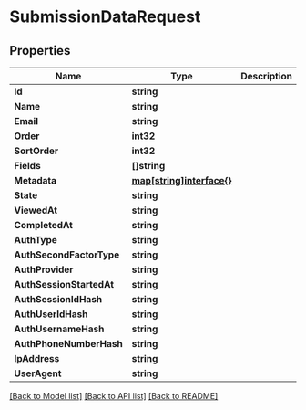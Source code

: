 # SubmissionDataRequest

## Properties
Name | Type | Description | Notes
------------ | ------------- | ------------- | -------------
**Id** | **string** |  | 
**Name** | **string** |  | 
**Email** | **string** |  | 
**Order** | **int32** |  | 
**SortOrder** | **int32** |  | 
**Fields** | **[]string** |  | 
**Metadata** | [**map[string]interface{}**](map[string]interface{}.md) |  | 
**State** | **string** |  | 
**ViewedAt** | **string** |  | [optional] 
**CompletedAt** | **string** |  | [optional] 
**AuthType** | **string** |  | [optional] 
**AuthSecondFactorType** | **string** |  | [optional] 
**AuthProvider** | **string** |  | [optional] 
**AuthSessionStartedAt** | **string** |  | [optional] 
**AuthSessionIdHash** | **string** |  | [optional] 
**AuthUserIdHash** | **string** |  | [optional] 
**AuthUsernameHash** | **string** |  | [optional] 
**AuthPhoneNumberHash** | **string** |  | [optional] 
**IpAddress** | **string** |  | [optional] 
**UserAgent** | **string** |  | [optional] 

[[Back to Model list]](../README.md#documentation-for-models) [[Back to API list]](../README.md#documentation-for-api-endpoints) [[Back to README]](../README.md)


